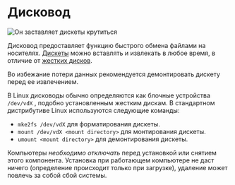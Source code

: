 # Дисковод
![Он заставляет дискеты крутиться](block:oc2:disk_drive)

Дисковод предоставляет функцию быстрого обмена файлами на носителях. [Дискеты](../item/floppy.md) можно вставлять и извлекать в любое время, в отличие от [жестких дисков](../item/hard_drive.md).

Во избежание потери данных рекомендуется демонтировать дискету перед ее извлечением.

В Linux дисководы обычно определяются как блочные устройства `/dev/vdX` , подобно установленным жестким дискам. В стандартном дистрибутиве Linux используются следующие команды:
- `mke2fs /dev/vdX` для форматирования дискеты. 
- `mount /dev/vdX <mount directory>` для монтирования дискеты.
- `umount <mount directory>` для демонтирования дискеты.

Компьютеры *необходимо отключать* перед установкой или снятием этого компонента. Установка при работающем компьютере не даст ничего (определение происходит только при загрузке), удаление может повлечь за собой сбой системы.